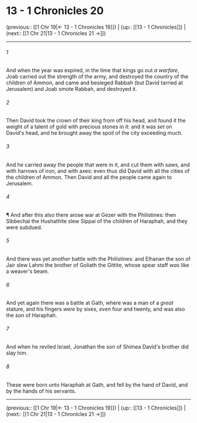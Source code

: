 # 13 - 1 Chronicles 20

(previous:: [[1 Chr 19|← 13 - 1 Chronicles 19]]) | (up:: [[13 - 1 Chronicles]]) | (next:: [[1 Chr 21|13 - 1 Chronicles 21 →]])

***


###### 1 
And when the year was expired, in the time that kings go out _a warfare_, Joab carried out the strength of the army, and destroyed the country of the children of Ammon, and came and besieged Rabbah (but David tarried at Jerusalem) and Joab smote Rabbah, and destroyed it. 

###### 2 
Then David took the crown of their king from off his head, and found it the weight of a talent of gold with precious stones in it: and it was _set_ on David's head, and he brought away the spoil of the city exceeding much. 

###### 3 
And he carried away the people that were in it, and cut them with saws, and with harrows of iron, and with axes: even thus did David with all the cities of the children of Ammon. Then David and all the people came again to Jerusalem. 

###### 4 
¶ And after this also there arose war at Gezer with the Philistines: then Sibbechai the Hushathite slew Sippai of the children of Haraphah, and they were subdued. 

###### 5 
And there was yet _another_ battle with the Philistines: and Elhanan the son of Jair slew Lahmi the brother of Goliath the Gittite, whose spear staff _was_ like a weaver's beam. 

###### 6 
And yet again there was a battle at Gath, where was a man of a _great_ stature, and his fingers _were_ by sixes, _even_ four and twenty, and was also the son of Haraphah. 

###### 7 
And when he reviled Israel, Jonathan the son of Shimea David's brother did slay him. 

###### 8 
These were born unto Haraphah at Gath, and fell by the hand of David, and by the hands of his servants.

***

(previous:: [[1 Chr 19|← 13 - 1 Chronicles 19]]) | (up:: [[13 - 1 Chronicles]]) | (next:: [[1 Chr 21|13 - 1 Chronicles 21 →]])
